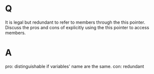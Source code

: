 # Q
It is legal but redundant to refer to members through the
this pointer. Discuss the pros and cons of explicitly using the this pointer
to access members.

# A
pro: distinguishable if variables' name are the same.
con: redundant 